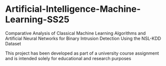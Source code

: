 # Artificial-Intelligence-Machine-Learning-SS25
Comparative Analysis of Classical Machine Learning  Algorithms and Artificial Neural Networks for Binary Intrusion  Detection Using the NSL-KDD Dataset

This project has been developed as part of a university course assignment and is intended solely for educational and research purposes
